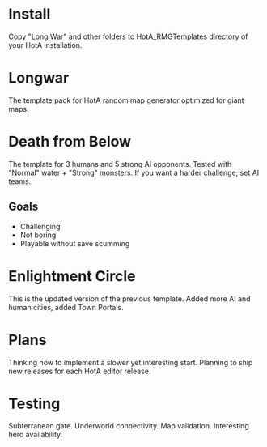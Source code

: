 # Install
Copy "Long War" and other folders to HotA_RMGTemplates directory of your HotA installation.

# Longwar
The template pack for HotA random map generator optimized for giant maps.

# Death from Below
The template for 3 humans and 5 strong AI opponents. Tested with "Normal" water + "Strong" monsters. If you want a harder challenge, set AI teams.

## Goals
* Challenging
* Not boring
* Playable without save scumming

# Enlightment Circle
This is the updated version of the previous template. Added more AI and human cities, added Town Portals.

# Plans
Thinking how to implement a slower yet interesting start. Planning to ship new releases for each HotA editor release.

# Testing
Subterranean gate. Underworld connectivity. Map validation. Interesting hero availability. 


